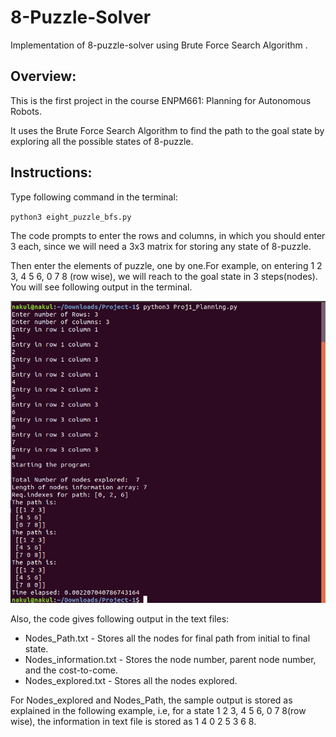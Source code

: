 # 8-Puzzle-Solver
Implementation of 8-puzzle-solver using Brute Force Search Algorithm .

## Overview:
This is the first project in the course ENPM661: Planning for Autonomous Robots.

It uses the Brute Force Search Algorithm to find the path to the goal state by exploring all the possible states of 8-puzzle.

## Instructions:

Type following command in the terminal:

`python3 eight_puzzle_bfs.py`

The code prompts to enter the rows and columns, in which you should enter 3 each, since we will need a 3x3 matrix for storing any state of 8-puzzle.

Then enter the elements of puzzle, one by one.For example, on entering 1 2 3, 4 5 6, 0 7 8 (row wise), we will reach to the goal state in 3 steps(nodes). You will see following output in the terminal.

![output](images/output.png)

Also, the code gives following output in the text files:

- Nodes_Path.txt - Stores all the nodes for final path from initial to final state. 
- Nodes_information.txt - Stores the node number, parent node number, and the cost-to-come.
- Nodes_explored.txt - Stores all the nodes explored.

For Nodes_explored and Nodes_Path, the sample output is stored as explained in the following example, i.e, for a state 1 2 3, 4 5 6, 0 7 8(row wise), the information in text file is stored as 1 4 0 2 5 3 6 8.

